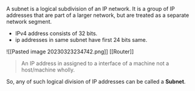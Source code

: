 A subnet is a logical subdivision of an IP network. It is a group of IP addresses that are part of a larger network, but are treated as a separate network segment.

- IPv4 address consists of 32 bits.
- ip addresses in same subnet have first 24 bits same.


![[Pasted image 20230323234742.png]]
[[Router]]

> An IP address in assigned to a interface of a machine not a host/machine wholly.

So, any of such logical division of IP addresses can be called a **Subnet**.